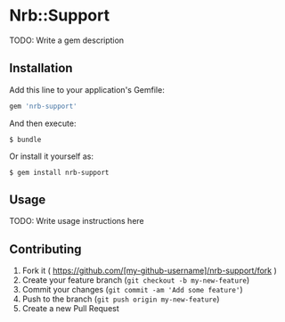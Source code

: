 # Nrb::Support

TODO: Write a gem description

## Installation

Add this line to your application's Gemfile:

```ruby
gem 'nrb-support'
```

And then execute:

    $ bundle

Or install it yourself as:

    $ gem install nrb-support

## Usage

TODO: Write usage instructions here

## Contributing

1. Fork it ( https://github.com/[my-github-username]/nrb-support/fork )
2. Create your feature branch (`git checkout -b my-new-feature`)
3. Commit your changes (`git commit -am 'Add some feature'`)
4. Push to the branch (`git push origin my-new-feature`)
5. Create a new Pull Request
